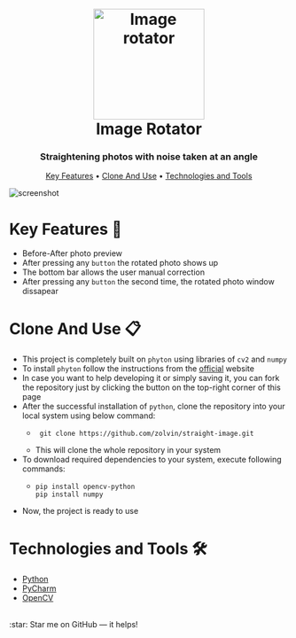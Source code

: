 

<h1 align="center">
  <br>
  <a href="https://github.com/zolvin/straight-image"><img src="https://github.com/zolvin/straight-image/blob/main/logo.webp" alt="Image rotator" width="200"></a>
  <br>
  Image Rotator
  <br>
</h1>

<h3 align="center">Straightening photos with noise taken at an angle</a></h3>

<p align="center">
  <a href="#key-features-">Key Features</a> •
  <a href="#clone-and-use-">Clone And Use</a> •
  <a href="#technologies-and-tools-%EF%B8%8F">Technologies and Tools</a>
</p>

![screenshot](https://github.com/zolvin/straight-image/blob/main/demo.gif)

# Key Features 🔑

* Before-After photo preview
* After pressing any `button` the rotated photo shows up
* The bottom bar allows the user manual correction
* After pressing any `button` the second time, the rotated photo window dissapear

# Clone And Use 📋

- This project is completely built on `phyton` using libraries of `cv2` and `numpy`
- To install `phyton` follow the instructions from the [official](https://www.python.org/) website
- In case you want to help developing it or simply saving it, you can fork the repository just by clicking the button on the top-right corner of this page
- After the successful installation of `python`, clone the repository into your local system using below command:
  - ```
     git clone https://github.com/zolvin/straight-image.git
    ```
  - This will clone the whole repository in your system
- To download required dependencies to your system, execute following commands:
  - ```
    pip install opencv-python
    pip install numpy
    ```
- Now, the project is ready to use
 
# Technologies and Tools 🛠️

- [Python](https://www.python.org/)
- [PyCharm](https://www.jetbrains.com/pycharm/)
- [OpenCV](https://opencv.org/)

</br>
:star: Star me on GitHub — it helps!
 
